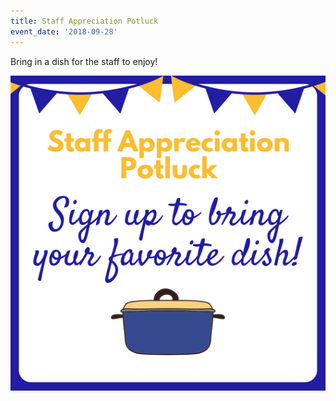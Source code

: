 ```yaml
---
title: Staff Appreciation Potluck
event_date: '2018-09-28'
---
```

Bring in a dish for the staff to enjoy!

![potluck](/uploads/potluck.png)
